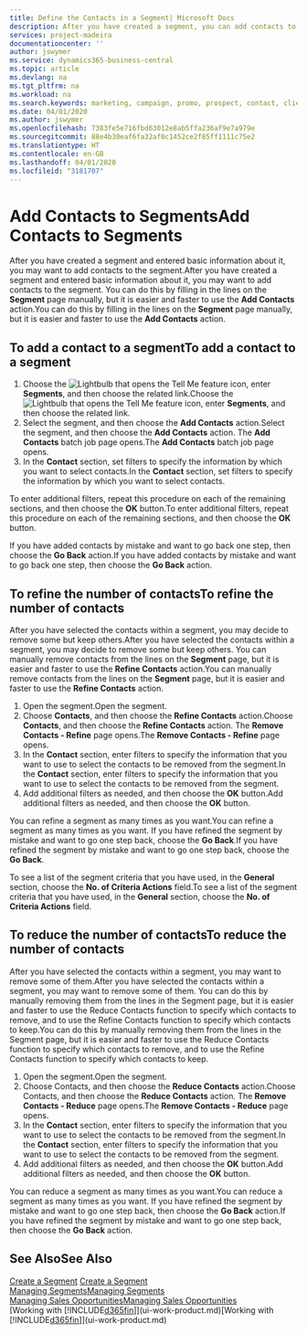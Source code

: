 ```yaml
---
title: Define the Contacts in a Segment| Microsoft Docs
description: After you have created a segment, you can add contacts to the segment, for example, as part of a marketing campaign targeting particular customers or clients.
services: project-madeira
documentationcenter: ''
author: jswymer
ms.service: dynamics365-business-central
ms.topic: article
ms.devlang: na
ms.tgt_pltfrm: na
ms.workload: na
ms.search.keywords: marketing, campaign, promo, prospect, contact, client, customer
ms.date: 04/01/2020
ms.author: jswymer
ms.openlocfilehash: 7383fe5e716fbd63012e8ab5ffa236af9e7a979e
ms.sourcegitcommit: 88e4b30eaf6fa32af0c1452ce2f85ff1111c75e2
ms.translationtype: HT
ms.contentlocale: en-GB
ms.lasthandoff: 04/01/2020
ms.locfileid: "3181707"
---
```

# <a name="add-contacts-to-segments"></a><span data-ttu-id="a0da2-103">Add Contacts to Segments</span><span class="sxs-lookup"><span data-stu-id="a0da2-103">Add Contacts to Segments</span></span>
<span data-ttu-id="a0da2-104">After you have created a segment and entered basic information about it, you may want to add contacts to the segment.</span><span class="sxs-lookup"><span data-stu-id="a0da2-104">After you have created a segment and entered basic information about it, you may want to add contacts to the segment.</span></span> <span data-ttu-id="a0da2-105">You can do this by filling in the lines on the **Segment** page manually, but it is easier and faster to use the **Add Contacts** action.</span><span class="sxs-lookup"><span data-stu-id="a0da2-105">You can do this by filling in the lines on the **Segment** page manually, but it is easier and faster to use the **Add Contacts** action.</span></span>

## <a name="to-add-a-contact-to-a-segment"></a><span data-ttu-id="a0da2-106">To add a contact to a segment</span><span class="sxs-lookup"><span data-stu-id="a0da2-106">To add a contact to a segment</span></span>
1. <span data-ttu-id="a0da2-107">Choose the ![Lightbulb that opens the Tell Me feature](media/ui-search/search_small.png "Tell me what you want to do") icon, enter **Segments**, and then choose the related link.</span><span class="sxs-lookup"><span data-stu-id="a0da2-107">Choose the ![Lightbulb that opens the Tell Me feature](media/ui-search/search_small.png "Tell me what you want to do") icon, enter **Segments**, and then choose the related link.</span></span>  
2. <span data-ttu-id="a0da2-108">Select the segment, and then choose the **Add Contacts** action.</span><span class="sxs-lookup"><span data-stu-id="a0da2-108">Select the segment, and then choose the **Add Contacts** action.</span></span> <span data-ttu-id="a0da2-109">The **Add Contacts** batch job page opens.</span><span class="sxs-lookup"><span data-stu-id="a0da2-109">The **Add Contacts** batch job page opens.</span></span>
3. <span data-ttu-id="a0da2-110">In the **Contact** section, set filters to specify the information by which you want to select contacts.</span><span class="sxs-lookup"><span data-stu-id="a0da2-110">In the **Contact** section, set filters to specify the information by which you want to select contacts.</span></span>

<span data-ttu-id="a0da2-111">To enter additional filters, repeat this procedure on each of the remaining sections, and then choose the **OK** button.</span><span class="sxs-lookup"><span data-stu-id="a0da2-111">To enter additional filters, repeat this procedure on each of the remaining sections, and then choose the **OK** button.</span></span>

<span data-ttu-id="a0da2-112">If you have added contacts by mistake and want to go back one step, then choose the **Go Back** action.</span><span class="sxs-lookup"><span data-stu-id="a0da2-112">If you have added contacts by mistake and want to go back one step, then choose the **Go Back** action.</span></span>

## <a name="to-refine-the-number-of-contacts"></a><span data-ttu-id="a0da2-113">To refine the number of contacts</span><span class="sxs-lookup"><span data-stu-id="a0da2-113">To refine the number of contacts</span></span>
<span data-ttu-id="a0da2-114">After you have selected the contacts within a segment, you may decide to remove some but keep others.</span><span class="sxs-lookup"><span data-stu-id="a0da2-114">After you have selected the contacts within a segment, you may decide to remove some but keep others.</span></span> <span data-ttu-id="a0da2-115">You can manually remove contacts from the lines on the **Segment** page, but it is easier and faster to use the **Refine Contacts** action.</span><span class="sxs-lookup"><span data-stu-id="a0da2-115">You can manually remove contacts from the lines on the **Segment** page, but it is easier and faster to use the **Refine Contacts** action.</span></span>

1. <span data-ttu-id="a0da2-116">Open the segment.</span><span class="sxs-lookup"><span data-stu-id="a0da2-116">Open the segment.</span></span>
2. <span data-ttu-id="a0da2-117">Choose **Contacts**, and then choose the **Refine Contacts** action.</span><span class="sxs-lookup"><span data-stu-id="a0da2-117">Choose **Contacts**, and then choose the **Refine Contacts** action.</span></span> <span data-ttu-id="a0da2-118">The **Remove Contacts - Refine** page opens.</span><span class="sxs-lookup"><span data-stu-id="a0da2-118">The **Remove Contacts - Refine** page opens.</span></span>
3. <span data-ttu-id="a0da2-119">In the **Contact** section, enter filters to specify the information that you want to use to select the contacts to be removed from the segment.</span><span class="sxs-lookup"><span data-stu-id="a0da2-119">In the **Contact** section, enter filters to specify the information that you want to use to select the contacts to be removed from the segment.</span></span>
4. <span data-ttu-id="a0da2-120">Add additional filters as needed, and then choose the **OK** button.</span><span class="sxs-lookup"><span data-stu-id="a0da2-120">Add additional filters as needed, and then choose the **OK** button.</span></span>

<span data-ttu-id="a0da2-121">You can refine a segment as many times as you want.</span><span class="sxs-lookup"><span data-stu-id="a0da2-121">You can refine a segment as many times as you want.</span></span> <span data-ttu-id="a0da2-122">If you have refined the segment by mistake and want to go one step back, choose the **Go Back**.</span><span class="sxs-lookup"><span data-stu-id="a0da2-122">If you have refined the segment by mistake and want to go one step back, choose the **Go Back**.</span></span>

<span data-ttu-id="a0da2-123">To see a list of the segment criteria that you have used, in the **General** section, choose the **No. of Criteria Actions** field.</span><span class="sxs-lookup"><span data-stu-id="a0da2-123">To see a list of the segment criteria that you have used, in the **General** section, choose the **No. of Criteria Actions** field.</span></span>

## <a name="to-reduce-the-number-of-contacts"></a><span data-ttu-id="a0da2-124">To reduce the number of contacts</span><span class="sxs-lookup"><span data-stu-id="a0da2-124">To reduce the number of contacts</span></span>
<span data-ttu-id="a0da2-125">After you have selected the contacts within a segment, you may want to remove some of them.</span><span class="sxs-lookup"><span data-stu-id="a0da2-125">After you have selected the contacts within a segment, you may want to remove some of them.</span></span> <span data-ttu-id="a0da2-126">You can do this by manually removing them from the lines in the Segment page, but it is easier and faster to use the Reduce Contacts function to specify which contacts to remove, and to use the Refine Contacts function to specify which contacts to keep.</span><span class="sxs-lookup"><span data-stu-id="a0da2-126">You can do this by manually removing them from the lines in the Segment page, but it is easier and faster to use the Reduce Contacts function to specify which contacts to remove, and to use the Refine Contacts function to specify which contacts to keep.</span></span>

1. <span data-ttu-id="a0da2-127">Open the segment.</span><span class="sxs-lookup"><span data-stu-id="a0da2-127">Open the segment.</span></span>
2. <span data-ttu-id="a0da2-128">Choose Contacts, and then choose the **Reduce Contacts** action.</span><span class="sxs-lookup"><span data-stu-id="a0da2-128">Choose Contacts, and then choose the **Reduce Contacts** action.</span></span> <span data-ttu-id="a0da2-129">The **Remove Contacts - Reduce** page opens.</span><span class="sxs-lookup"><span data-stu-id="a0da2-129">The **Remove Contacts - Reduce** page opens.</span></span>
3. <span data-ttu-id="a0da2-130">In the **Contact** section, enter filters to specify the information that you want to use to select the contacts to be removed from the segment.</span><span class="sxs-lookup"><span data-stu-id="a0da2-130">In the **Contact** section, enter filters to specify the information that you want to use to select the contacts to be removed from the segment.</span></span>
4. <span data-ttu-id="a0da2-131">Add additional filters as needed, and then choose the **OK** button.</span><span class="sxs-lookup"><span data-stu-id="a0da2-131">Add additional filters as needed, and then choose the **OK** button.</span></span>

<span data-ttu-id="a0da2-132">You can reduce a segment as many times as you want.</span><span class="sxs-lookup"><span data-stu-id="a0da2-132">You can reduce a segment as many times as you want.</span></span> <span data-ttu-id="a0da2-133">If you have refined the segment by mistake and want to go one step back, then choose the **Go Back** action.</span><span class="sxs-lookup"><span data-stu-id="a0da2-133">If you have refined the segment by mistake and want to go one step back, then choose the **Go Back** action.</span></span>

## <a name="see-also"></a><span data-ttu-id="a0da2-134">See Also</span><span class="sxs-lookup"><span data-stu-id="a0da2-134">See Also</span></span>
<span data-ttu-id="a0da2-135">[Create a Segment](marketing-how-create-segment.md) </span><span class="sxs-lookup"><span data-stu-id="a0da2-135">[Create a Segment](marketing-how-create-segment.md) </span></span>  
[<span data-ttu-id="a0da2-136">Managing Segments</span><span class="sxs-lookup"><span data-stu-id="a0da2-136">Managing Segments</span></span>](marketing-segments.md)  
[<span data-ttu-id="a0da2-137">Managing Sales Opportunities</span><span class="sxs-lookup"><span data-stu-id="a0da2-137">Managing Sales Opportunities</span></span>](marketing-manage-sales-opportunities.md)  
<span data-ttu-id="a0da2-138">[Working with [!INCLUDE[d365fin](includes/d365fin_md.md)]](ui-work-product.md)</span><span class="sxs-lookup"><span data-stu-id="a0da2-138">[Working with [!INCLUDE[d365fin](includes/d365fin_md.md)]](ui-work-product.md)</span></span>  
